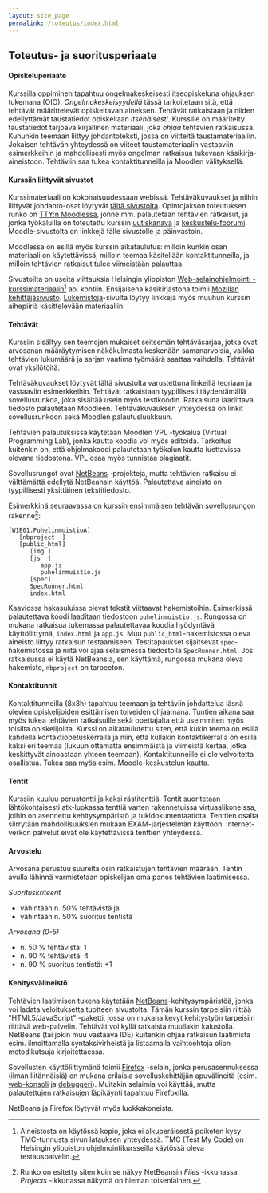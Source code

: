 ```yaml
---
layout: site_page
permalink: /toteutus/index.html 
---
```



## Toteutus- ja suoritusperiaate

#### Opiskeluperiaate

Kurssilla oppiminen tapahtuu ongelmakeskeisesti itseopiskeluna ohjauksen tukemana (OIO).  *Ongelmakeskeisyydellä* tässä tarkoitetaan sitä, että tehtävät määrittelevät opiskeltavan aineksen. Tehtävät ratkaistaan ja niiden edellyttämät taustatiedot opiskellaan *itsenäisesti*. Kurssille on määritelty taustatiedot tarjoava kirjallinen materiaali, joka *ohjaa* tehtävien ratkaisussa. Kuhunkin teemaan liittyy johdantoteksti, jossa on viitteitä taustamateriaaliin. Jokaisen tehtävän yhteydessä on viiteet taustamateriaalin vastaaviin esimerkkeihin ja mahdollisesti myös ongelman ratkaisua tukevaan käsikirja-aineistoon. Tehtäviin saa tukea kontaktitunneilla ja Moodlen välityksellä.

#### Kurssiin liittyvät sivustot

Kurssimateriaali on kokonaisuudessaan webissä. Tehtäväkuvaukset ja niihin liittyvät johdanto-osat löytyvät [tältä sivustolta]({{site.baseurl}}/). Opintojakson toteutuksen runko on [TTY:n Moodlessa](https://moodle2.tut.fi/course/view.php?id=9776), jonne mm. palautetaan tehtävien ratkaisut, ja jonka työkaluilla on toteutettu kurssin [uutiskanava][uutiset] ja [keskustelu-foorumi][keskustelu]. Moodle-sivustolta on linkkejä tälle sivustolle ja päinvastoin.

[uutiset]: https://moodle2.tut.fi/mod/forum/view.php?id=273906 "Uutiset"
[keskustelu]: https://moodle2.tut.fi/mod/forum/view.php?id=281885 "Keskustelu"

Moodlessa on esillä myös kurssin aikataulutus: milloin kunkin osan materiaali on käytettävissä, milloin teemaa käsitellään kontaktitunneilla, ja milloin tehtävien ratkaisut tulee viimeistään palauttaa.

Sivustoilta on useita viittauksia Helsingin yliopiston [Web-selainohjelmointi -kurssimateriaalin]({{site.baseurl}}/weso/)[^1] ao. kohtiin. Ensijaisena käsikirjastona toimii [Mozillan kehittäjäsivusto](https://developer.mozilla.org/fi/). [Lukemistoja]({{site.baseurl}}/lukemistoja/)-sivulta löytyy linkkejä myös muuhun kurssin aihepiiriä käsittelevään materiaaliin. 

[^1]: Aineistosta on käytössä kopio, joka ei alkuperäisestä poiketen kysy TMC-tunnusta sivun latauksen yhteydessä. TMC (Test My Code) on Helsingin yliopiston ohjelmointikursseilla käytössä oleva testauspalvelin. 

#### Tehtävät

Kurssiin sisältyy sen teemojen mukaiset seitsemän tehtäväsarjaa, jotka ovat  arvosanan määräytymisen näkökulmasta keskenään samanarvoisia, vaikka tehtävien lukumäärä ja sarjan vaatima työmäärä saattaa vaihdella. Tehtävät ovat yksilötöitä.

Tehtäväkuvaukset löytyvät tältä sivustolta varustettuna linkeillä teoriaan ja vastaaviin esimerkkeihin. Tehtävät ratkaistaan tyypillisesti täydentämällä sovellusrunkoa, joka sisältää usein myös testikoodin. Ratkaisuna laadittava tiedosto palautetaan Moodleen. Tehtäväkuvauksen yhteydessä on linkit sovellusrunkoon sekä Moodlen palautusluukkuun. 

Tehtävien palautuksissa käytetään Moodlen VPL -työkalua (Virtual Programming Lab), jonka kautta koodia voi myös editoida. Tarkoitus kuitenkin on, että ohjelmakoodi palautetaan työkalun kautta luettavissa olevana tiedostona. VPL osaa myös tunnistaa plagiaatit.

Sovellusrungot ovat [NetBeans][netbeans] -projekteja, mutta tehtävien ratkaisu ei välttämättä edellytä NetBeansin käyttöä. Palautettava aineisto on tyypillisesti yksittäinen tekstitiedosto.

Esimerkkinä seuraavassa on kurssin ensimmäisen tehtävän sovellusrungon rakenne[^2]:

~~~
[W1E01.PuhelinmuistioA]
   [nbproject  ]
   [public_html]
      [img ]
      [js  ]
         app.js
         puhelinmuistio.js
      [spec]
      SpecRunner.html
      index.html    
~~~

Kaaviossa hakasuluissa olevat tekstit viittaavat hakemistoihin. Esimerkissä palautettava koodi laaditaan tiedostoon `puhelinmuistio.js`. Rungossa on mukana ratkaisua tukemassa palautettavaa koodia hyödyntävä käyttöliittymä, `index.html` ja `app.js`. Muu `public_html`-hakemistossa oleva aineisto liittyy ratkaisun testaamiseen. Testitapaukset sijaitsevat `spec`-hakemistossa ja niitä voi ajaa selaismessa tiedostolla `SpecRunner.html`. Jos ratkaisussa ei käytä NetBeansia, sen käyttämä, rungossa mukana oleva hakemisto, `nbproject` on tarpeeton.

[^2]: Runko on esitetty siten kuin se näkyy NetBeansin *Files* -ikkunassa. *Projects* -ikkunassa näkymä on hieman toisenlainen.

#### Kontaktitunnit

Kontaktitunneilla (8x3h) tapahtuu teemaan ja tehtäviin johdattelua läsnä olevien opiskelijoiden esittämisen toiveiden ohjaamana. Tuntien aikana saa myös tukea tehtävien ratkaisuille sekä opettajalta että useimmiten myös toisilta opiskelijoilta. Kurssi on aikataulutettu siten, että kukin teema on esillä kahdella kontaktiopetuskerralla ja niin, että kullakin kontaktikerralla on esillä kaksi eri teemaa (lukuun ottamatta ensimmäistä ja viimeistä kertaa, jotka keskittyvät ainoastaan yhteen teemaan). Kontaktitunneille ei ole velvoitetta osallistua. Tukea saa myös esim. Moodle-keskustelun kautta. 

#### Tentit

Kurssiin kuuluu perustentti ja kaksi rästitenttiä. Tentit suoritetaan lähtökohtaisesti atk-luokassa tenttiä varten rakennetuissa  virtuaalikoneissa, joihin on asennettu kehitysympäristö ja tukidokumentaatiota. Tenttien osalta siirrytään mahdollisuuksien mukaan EXAM-järjestelmän käyttöön. Internet-verkon palvelut eivät ole käytettävissä tenttien yhteydessä.

#### Arvostelu

Arvosana perustuu suurelta osin ratkaistujen tehtävien määrään. Tentin avulla lähinnä varmistetaan opiskelijan oma panos tehtävien laatimisessa. 

_Suorituskriteerit_

- vähintään n. 50% tehtävistä ja
- vähintään n. 50% suoritus tentistä

_Arvosana (0-5)_

- n. 50 % tehtävistä: 1
- n. 90 % tehtävistä: 4
- n. 90 % suoritus tentistä: +1


#### Kehitysvälineistö

Tehtävien laatimisen tukena käytetään [NetBeans][netbeans]-kehitysympäristöä, jonka voi ladata veloituksetta tuotteen sivustolta. Tämän kurssin tarpeisiin riittää "HTML5/JavaScript" -paketti, jossa on mukana kevyt kehitystyön tarpeisiin riittävä web-palvelin. Tehtävät voi kyllä ratkaista muullakin kalustolla. NetBeans (tai jokin muu vastaava IDE) kuitenkin ohjaa ratkaisun laatimista esim. ilmoittamalla syntaksivirheistä ja listaamalla vaihtoehtoja olion metodikutsuja kirjoitettaessa.

Sovellusten käyttöliittymänä toimii [Firefox][firefox] -selain, jonka perusasennuksessa (ilman liitännäisiä) on mukana erilaisia sovelluskehittäjän apuvälineitä (esim. [web-konsoli][console] ja [debuggeri][debugger]). Muitakin selaimia voi käyttää, mutta palautettujen ratkaisujen läpikäynti tapahtuu Firefoxilla.

NetBeans ja Firefox löytyvät myös luokkakoneista.

[netbeans]: http://netbeans.org
[firefox]: https://www.mozilla.org/fi/firefox/new/
[console]: https://developer.mozilla.org/en-US/docs/Tools/Web_Console "Web Console" 
[debugger]: https://developer.mozilla.org/en-US/docs/Tools/Debugger "Debugger"

